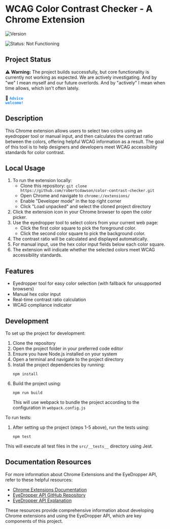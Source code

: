 # WCAG Color Contrast Checker - A Chrome Extension

![Version](https://img.shields.io/badge/version-1.0.3-blue)

![Status: Not Functioning](https://img.shields.io/badge/Status-Not%20Functioning-red)

## Project Status

:warning: **Warning:** The project builds successfully, but core functionality is currently not working as expected. We are actively investigating. And by "we" I mean myself and our future overlords. And by "actively" I mean when time allows, which isn't often lately.

🚀 <code style="color: dodgerblue">**Advice welcome!**</code>

## Description

This Chrome extension allows users to select two colors using an eyedropper tool or manual input, and then calculates the contrast ratio between the colors, offering helpful WCAG information as a result. The goal of this tool is to help designers and developers meet WCAG accessibility standards for color contrast.

## Local Usage

1. To run the extension locally:
   - Clone this repository: `git clone https://github.com/robertcdawson/color-contrast-checker.git`
   - Open Chrome and navigate to `chrome://extensions/`
   - Enable "Developer mode" in the top right corner
   - Click "Load unpacked" and select the cloned project directory
2. Click the extension icon in your Chrome browser to open the color picker.
3. Use the eyedropper tool to select colors from your current web page:
   - Click the first color square to pick the foreground color.
   - Click the second color square to pick the background color.
4. The contrast ratio will be calculated and displayed automatically.
5. For manual input, use the hex color input fields below each color square.
6. The extension will indicate whether the selected colors meet WCAG accessibility standards.

## Features

- Eyedropper tool for easy color selection (with fallback for unsupported browsers)
- Manual hex color input
- Real-time contrast ratio calculation
- WCAG compliance indicator

## Development

To set up the project for development:

1. Clone the repository
2. Open the project folder in your preferred code editor
3. Ensure you have Node.js installed on your system
4. Open a terminal and navigate to the project directory
5. Install the project dependencies by running:
   ```
   npm install
   ```
6. Build the project using:
   ```
   npm run build
   ```
   This will use webpack to bundle the project according to the configuration in `webpack.config.js`

To run tests:

1. After setting up the project (steps 1-5 above), run the tests using:
   ```
   npm test
   ```

This will execute all test files in the `src/__tests__` directory using Jest.

## Documentation Resources

For more information about Chrome Extensions and the EyeDropper API, refer to these helpful resources:

- [Chrome Extensions Documentation](https://developer.chrome.com/docs/extensions/)
- [EyeDropper API GitHub Repository](https://github.com/WICG/eyedropper-api)
- [EyeDropper API Explanation](https://developer.chrome.com/docs/capabilities/web-apis/eyedropper)

These resources provide comprehensive information about developing Chrome extensions and using the EyeDropper API, which are key components of this project.